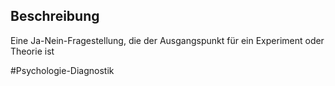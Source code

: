 ## Beschreibung

Eine Ja-Nein-Fragestellung, die der Ausgangspunkt für ein Experiment oder Theorie ist 

#Psychologie-Diagnostik 